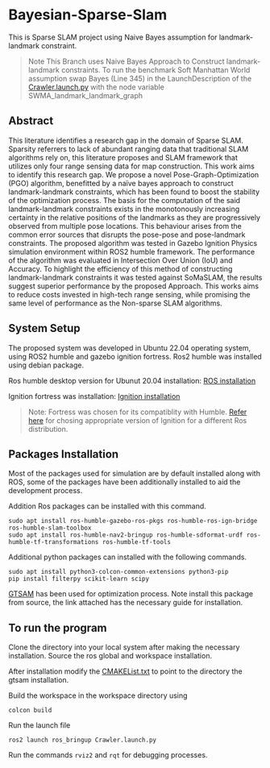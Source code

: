 # Bayesian-Sparse-Slam
This is Sparse SLAM project using Naive Bayes assumption for landmark-landmark constraint. 
> Note This Branch uses Naive Bayes Approach to Construct landmark-landmark constraints. To run the benchmark Soft Manhattan World assumption swap Bayes (Line 345) in the LaunchDescription of the [Crawler.launch.py](https://github.com/Sriks-ys/Bayesian-Sparse-Slam/blob/main/src/ros_bringup/launch/Crawler.launch.py) with the node variable SWMA_landmark_landmark_graph
## Abstract
This literature identifies a research gap in the domain of Sparse SLAM. Sparsity referrers to lack of abundant ranging data that traditional SLAM algorithms rely on, this literature proposes and SLAM framework that utilizes only four range sensing data for map construction. This work aims to identify this research gap. We propose a novel Pose-Graph-Optimization (PGO) algorithm, benefitted by a naïve bayes approach to construct landmark-landmark constraints, which has been found to boost the stability of the optimization process. The basis for the computation of the said landmark-landmark constraints exists in the monotonously increasing certainty in the relative positions of the landmarks as they are progressively observed from multiple pose locations. This behaviour arises from the common error sources that disrupts the pose-pose and pose-landmark constraints. The proposed algorithm was tested in Gazebo Ignition Physics simulation environment within ROS2 humble framework. The performance of the algorithm was evaluated in Intersection Over Union (IoU) and Accuracy. To highlight the efficiency of this method of constructing landmark-landmark constraints it was tested against SoMaSLAM, the results suggest superior performance by the proposed Approach. This works aims to reduce costs invested in high-tech range sensing, while promising the same level of performance as the Non-sparse SLAM algorithms.

## System Setup
The proposed system was developed in Ubuntu 22.04 operating system, using ROS2 humble and gazebo ignition fortress. Ros2 humble was installed using debian package. 

Ros humble desktop version for Ubunut 20.04 installation: 
[ROS installation](https://docs.ros.org/en/humble/Installation/Ubuntu-Install-Debs.html)

Ignition fortress was installation: 
[Ignition installation](https://gazebosim.org/docs/fortress/install_ubuntu/)

> Note: Fortress was chosen for its compatiblity with Humble. [Refer here](https://gazebosim.org/docs/fortress/ros_installation/) for chosing appropriate version of Ignition for a different Ros distribution. 

## Packages Installation

Most of the packages used for simulation are by default installed along with ROS, some of the packages have been additionally installed to aid the development process. 

Addition Ros packages can be installed with this command. 
```
sudo apt install ros-humble-gazebo-ros-pkgs ros-humble-ros-ign-bridge ros-humble-slam-toolbox 
sudo apt install ros-humble-nav2-bringup ros-humble-sdformat-urdf ros-humble-tf-transformations ros-humble-tf-tools
```

Additional python packages can installed with the following commands.
```
sudo apt install python3-colcon-common-extensions python3-pip
pip install filterpy scikit-learn scipy
```

[GTSAM](https://github.com/borglab/gtsam) has been used for optimization process. Note install this package from source, the link attached has the necessary guide for installation. 

## To run the program
Clone the directory into your local system after making the necessary installation. Source the ros global and workspace installation. 

After installation modify the [CMAKEList.txt](https://github.com/Sriks-ys/Bayesian-Sparse-Slam/blob/main/src/cppp/CMakeLists.txt) to point to the directory the gtsam installation. 

Build the workspace in the workspace directory using 
```
colcon build
```
Run the launch file 
```
ros2 launch ros_bringup Crawler.launch.py
```

Run the commands ```rviz2``` and ```rqt``` for debugging processes. 
